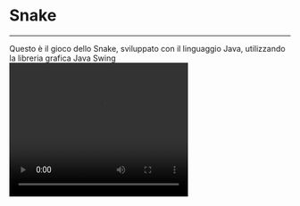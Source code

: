 <h1>Snake</h1>
<hr>
<a>Questo è il gioco dello Snake, sviluppato con il linguaggio Java, utilizzando la libreria grafica Java Swing</a>
<div>
  <video width="320" height="240" controls>
    <source src="./example/video.mp4" type="video/mp4">
  </video>
</div>
